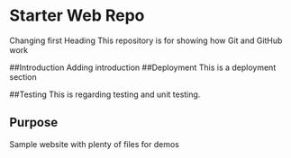 # Starter Web Repo
Changing first Heading
This repository is for showing how Git and GitHub work

##Introduction
Adding introduction
##Deployment
This is a deployment section

##Testing
This is regarding testing and unit testing.

## Purpose

Sample website with plenty of files for demos